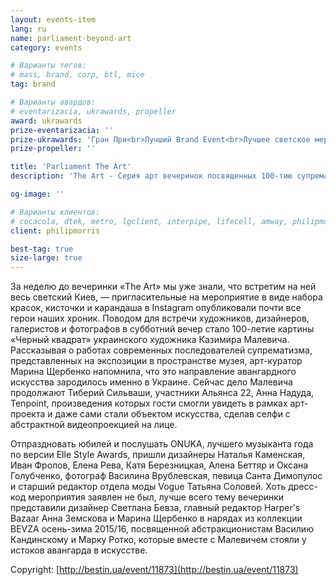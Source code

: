 ```yaml
---
layout: events-item
lang: ru
name: parliament-beyond-art
category: events

# Варианты тегов:
# mass, brand, corp, btl, mice
tag: brand 

# Варианты авардов:
# eventarizacia, ukrawards, propeller
award: ukrawards
prize-eventarizacia: ''
prize-ukrawards: 'Гран При<br>Лучший Brand Event<br>Лучшее светское мероприятие'
prize-propeller: ''

title: 'Parliament The Art'
description: 'The Art - Серия арт вечеринок посвященных 100-тию супрематизма'

og-image: ''

# Варианты клиентов:
# cocacola, dtek, metro, lgclient, interpipe, lifecell, amway, philipmorris, olymp, maristela, udp, top, zefir, unicef, wog, sebbank, niko, nemiroff, maxim, velykakyshenia, marieclaire, chervonenkoracing, burn, altis, mts, prime, seppala, lifeclient, pekingduck,
client: philipmorris

best-tag: true
size-large: true
---
```


За неделю до вечеринки «The Art» мы уже знали, что встретим на ней весь светский Киев, — пригласительные на мероприятие в виде набора красок, кисточки и карандаша в Instagram опубликовали почти все герои наших хроник. Поводом для встречи художников, дизайнеров, галеристов и фотографов в субботний вечер стало 100-летие картины «Черный квадрат» украинского художника Казимира Малевича. Рассказывая о работах современных последователей супрематизма, представленных на экспозиции в пространстве музея, арт-куратор Марина Щербенко напомнила, что это направление авангардного искусства зародилось именно в Украине. Сейчас дело Малевича продолжают Тиберий Сильваши, участники Альянса 22, Анна Надуда, Tenpoint, произведения которых гости смогли увидеть в рамках арт-проекта и даже сами стали объектом искусства, сделав селфи с абстрактной видеопроекцией на лице.

Отпраздновать юбилей и послушать ONUKA, лучшего музыканта года по версии Elle Style Awards, пришли дизайнеры Наталья Каменская, Иван Фролов, Елена Рева, Катя Березницкая, Алена Беттяр и Оксана Голубченко, фотограф Василина Врублевская, певица Санта Димопулос и старший редактор отдела моды Vogue Татьяна Соловей. Хоть дресс-код мероприятия заявлен не был, лучше всего тему вечеринки представили дизайнер Светлана Бевза, главный редактор Harper's Bazaar Анна Земскова и Марина Щербенко в нарядах из коллекции BEVZA осень-зима 2015/16, посвященной абстракционистам Василию Кандинскому и Марку Ротко, которые вместе с Малевичем стояли у истоков авангарда в искусстве.

Copyright: [http://bestin.ua/event/11873](http://bestin.ua/event/11873)

